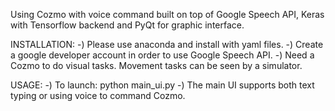 Using Cozmo with voice command built on top of Google Speech API, Keras with Tensorflow backend and PyQt for graphic interface.

INSTALLATION:
-) Please use anaconda and install with yaml files.
-) Create a google developer account in order to use Google Speech API. 
-) Need a Cozmo to do visual tasks. Movement tasks can be seen by a simulator.

USAGE:
-) To launch: python main_ui.py
-) The main UI supports both text typing or using voice to command Cozmo. 